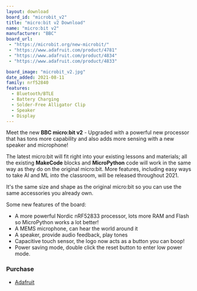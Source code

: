 ```yaml
---
layout: download
board_id: "microbit_v2"
title: "micro:bit v2 Download"
name: "micro:bit v2"
manufacturer: "BBC"
board_url:
 - "https://microbit.org/new-microbit/"
 - "https://www.adafruit.com/product/4781"
 - "https://www.adafruit.com/product/4834"
 - "https://www.adafruit.com/product/4833"

board_image: "microbit_v2.jpg"
date_added: 2021-08-11
family: nrf52840
features:
  - Bluetooth/BTLE
  - Battery Charging
  - Solder-Free Alligator Clip
  - Speaker
  - Display
---
```


Meet the new **BBC micro:bit v2** - Upgraded with a powerful new processor that has tons more capability and also adds more sensing with a new speaker and microphone!

The latest micro:bit will fit right into your existing lessons and materials; all the existing **MakeCode** blocks and **MicroPython** code will work in the same way as they do on the original micro:bit. More features, including easy ways to take AI and ML into the classroom, will be released throughout 2021.

It's the same size and shape as the original micro:bit so you can use the same accessories you already own.

Some new features of the board:

- A more powerful Nordic nRF52833 processor, lots more RAM and Flash so MicroPython works a lot better!
- A MEMS microphone, can hear the world around it
- A speaker, provide audio feedback, play tones
- Capacitive touch sensor, the logo now acts as a button you can boop!
- Power saving mode, double click the reset button to enter low power mode.

### Purchase
- [Adafruit](https://www.adafruit.com/product/4781)
